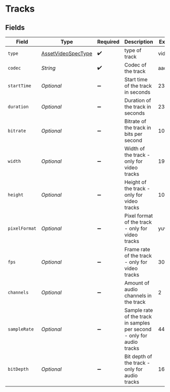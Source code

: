 # Tracks


## Fields

| Field                                                                   | Type                                                                    | Required                                                                | Description                                                             | Example                                                                 |
| ----------------------------------------------------------------------- | ----------------------------------------------------------------------- | ----------------------------------------------------------------------- | ----------------------------------------------------------------------- | ----------------------------------------------------------------------- |
| `type`                                                                  | [AssetVideoSpecType](../../models/components/AssetVideoSpecType.md)     | :heavy_check_mark:                                                      | type of track                                                           | video                                                                   |
| `codec`                                                                 | *String*                                                                | :heavy_check_mark:                                                      | Codec of the track                                                      | aac                                                                     |
| `startTime`                                                             | *Optional<Double>*                                                      | :heavy_minus_sign:                                                      | Start time of the track in seconds                                      | 23.8238                                                                 |
| `duration`                                                              | *Optional<Double>*                                                      | :heavy_minus_sign:                                                      | Duration of the track in seconds                                        | 23.8238                                                                 |
| `bitrate`                                                               | *Optional<Double>*                                                      | :heavy_minus_sign:                                                      | Bitrate of the track in bits per second                                 | 1000000                                                                 |
| `width`                                                                 | *Optional<Double>*                                                      | :heavy_minus_sign:                                                      | Width of the track - only for video tracks                              | 1920                                                                    |
| `height`                                                                | *Optional<Double>*                                                      | :heavy_minus_sign:                                                      | Height of the track - only for video tracks                             | 1080                                                                    |
| `pixelFormat`                                                           | *Optional<String>*                                                      | :heavy_minus_sign:                                                      | Pixel format of the track - only for video tracks                       | yuv420p                                                                 |
| `fps`                                                                   | *Optional<Double>*                                                      | :heavy_minus_sign:                                                      | Frame rate of the track - only for video tracks                         | 30                                                                      |
| `channels`                                                              | *Optional<Double>*                                                      | :heavy_minus_sign:                                                      | Amount of audio channels in the track                                   | 2                                                                       |
| `sampleRate`                                                            | *Optional<Double>*                                                      | :heavy_minus_sign:                                                      | Sample rate of the track in samples per second - only for<br/>audio tracks<br/> | 44100                                                                   |
| `bitDepth`                                                              | *Optional<Double>*                                                      | :heavy_minus_sign:                                                      | Bit depth of the track - only for audio tracks                          | 16                                                                      |